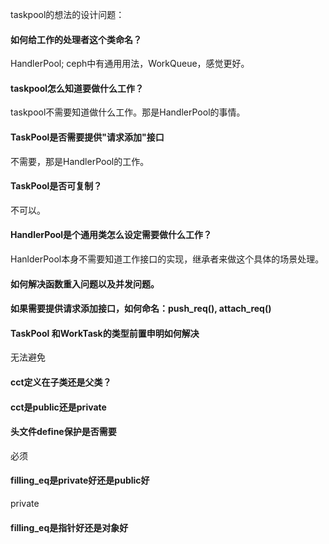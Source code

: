 taskpool的想法的设计问题：

#### 如何给工作的处理者这个类命名？
HandlerPool; ceph中有通用用法，WorkQueue，感觉更好。

#### taskpool怎么知道要做什么工作？
taskpool不需要知道做什么工作。那是HandlerPool的事情。

#### TaskPool是否需要提供"请求添加"接口
不需要，那是HandlerPool的工作。

#### TaskPool是否可复制？
不可以。

#### HandlerPool是个通用类怎么设定需要做什么工作？
HanlderPool本身不需要知道工作接口的实现，继承者来做这个具体的场景处理。

#### 如何解决函数重入问题以及并发问题。
#### 如果需要提供请求添加接口，如何命名：push_req(), attach_req()
#### TaskPool 和WorkTask的类型前置申明如何解决
无法避免

#### cct定义在子类还是父类？

#### cct是public还是private

#### 头文件define保护是否需要
必须

#### filling_eq是private好还是public好
private

#### filling_eq是指针好还是对象好
